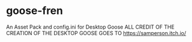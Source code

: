 # goose-fren
An Asset Pack and config.ini for Desktop Goose ALL CREDIT OF THE CREATION OF THE DESKTOP GOOSE GOES TO https://samperson.itch.io/
